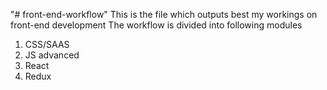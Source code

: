 "# front-end-workflow" 
This is the file which outputs best my workings on front-end development
The workflow is divided into following modules
1. CSS/SAAS
2. JS advanced
3. React
4. Redux


